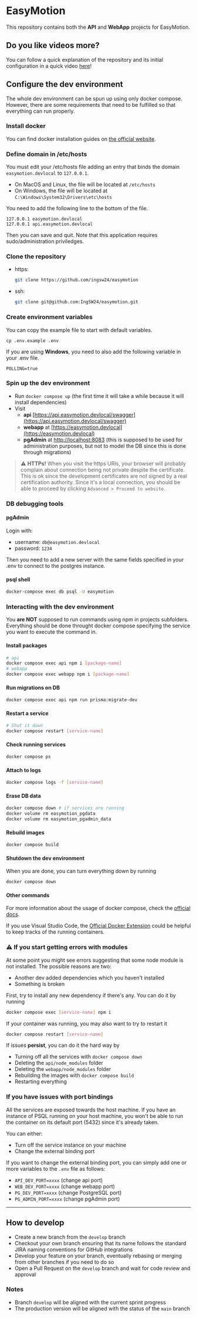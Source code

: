 # EasyMotion

This repository contains both the **API** and **WebApp** projects for EasyMotion.

## Do you like videos more?

You can follow a quick explanation of the repository and its initial configuration in a quick video [here](https://www.loom.com/share/57bff56af68040f3b9099a492d284153?sid=07ebf338-da86-4538-a9c9-9fe3d601a8dd)!

## Configure the dev environment

The whole dev environment can be spun up using only docker compose. However, there are some requirements that need to be fulfilled so that everything can run properly.

### Install docker

You can find docker installation guides on [the official website](https://www.docker.com/).

### Define domain in /etc/hosts

You must edit your /etc/hosts file adding an entry that binds the domain `easymotion.devlocal` to `127.0.0.1`.

- On MacOS and Linux, the file will be located at `/etc/hosts`
- On Windows, the file will be located at `C:\Windows\System32\Drivers\etc\hosts`

You need to add the following line to the bottom of the file.

```
127.0.0.1 easymotion.devlocal
127.0.0.1 api.easymotion.devlocal
```

Then you can save and quit. Note that this application requires sudo/administration priviledges.

### Clone the repository

- https:

  ```bash
  git clone https://github.com/ingsw24/easymotion
  ```

- ssh:

  ```bash
  git clone git@github.com:IngSW24/easymotion.git
  ```

### Create environment variables

You can copy the example file to start with default variables.

```
cp .env.example .env
```

If you are using **Windows**, you need to also add the following variable in your .env file.

```
POLLING=true
```

### Spin up the dev environment

- Run `docker compose up` (the first time it will take a while because it will install dependencies)
- Visit
  - **api** [https://api.easymotion.devlocal/swagger](https://api.easymotion.devlocal/swagger)
  - **webapp** at [https://easymotion.devlocal](https://easymotion.devlocal)
  - **pgAdmin** at [http://localhost:8083](http://localhost:8083) (this is supposed to be used for administration purposes, but not to model the DB since this is done through migrations)

> ⚠️ **HTTPs!** When you visit the https URIs, your browser will probably complain about connection being not private despite the certificate. This is ok since the development certificates are not signed by a real certification authority. Since it's a local connection, you should be able to proceed by clicking `Advanced > Proceed to website`.

### DB debugging tools

#### pgAdmin

Login with:

- username: `db@easymotion.devlocal`
- password: `1234`

Then you need to add a new server with the same fields specified in your .env to connect to the postgres instance.

#### psql shell

```bash
docker-compose exec db psql -U easymotion
```

### Interacting with the dev environment

You **are NOT** supposed to run commands using npm in projects subfolders. Everything should be done throught docker compose specifying the service you want to execute the command in.

#### Install packages

```bash
# api
docker compose exec api npm i [package-name]
# webapp
docker compose exec webapp npm i [package-name]
```

#### Run migrations on DB

```bash
docker compose exec api npm run prisma:migrate-dev
```

#### Restart a service

```bash
# Shut it down
docker compose restart [service-name]
```

#### Check running services

```bash
docker compose ps
```

#### Attach to logs

```bash
docker compose logs -f [service-name]
```

#### Erase DB data

```bash
docker compose down # if services are running
docker volume rm easymotion_pgdata
docker volume rm easymotion_pgadmin_data
```

#### Rebuild images

```bash
docker compose build
```

#### Shutdown the dev environment

When you are done, you can turn everything down by running

```bash
docker compose down
```

#### Other commands

For more information about the usage of docker compose, check the [official docs](https://docs.docker.com/reference/cli/docker/compose/).

If you use Visual Studio Code, the [Official Docker Extension](https://marketplace.visualstudio.com/items?itemName=ms-azuretools.vscode-docker) could be helpful to keep tracks of the running containers.

### ⚠ ️If you start getting errors with modules

At some point you might see errors suggesting that some node module is not installed. The possible reasons are two:

- Another dev added dependencies which you haven't installed
- Something is broken

First, try to install any new dependency if there's any. You can do it by running

```bash
docker compose exec [service-name] npm i
```

If your container was running, you may also want to try to restart it

```bash
docker compose restart [service-name]
```

If issues **persist**, you can do it the hard way by

- Turning off all the services with `docker compose down`
- Deleting the `api/node_modules` folder
- Deleting the `webapp/node_modules` folder
- Rebuilding the images with `docker compose build`
- Restarting everything

### If you have issues with port bindings

All the services are exposed towards the host machine. If you have an instance of PSQL running on your host machine, you won't be able to run the container on its default port (5432) since it's already taken.

You can either:

- Turn off the service instance on your machine
- Change the external binding port

If you want to change the external binding port, you can simply add one or more variables to the `.env` file as follows:

- `API_DEV_PORT=xxxx` (change api port)
- `WEB_DEV_PORT=xxxx` (change webapp port)
- `PG_DEV_PORT=xxxx` (change PostgreSQL port)
- `PG_ADMIN_PORT=xxxx` (change pgAdmin port)

---

## How to develop

- Create a new branch from the `develop` branch
- Checkout your own branch ensuring that its name follows the standard JIRA naming conventions for GitHub integrations
- Develop your feature on your branch, eventually rebasing or merging from other branches if you need to do so
- Open a Pull Request on the `develop` branch and wait for code review and approval

### Notes

- Branch `develop` will be aligned with the current sprint progress
- The production version will be aligned with the status of the `main` branch
